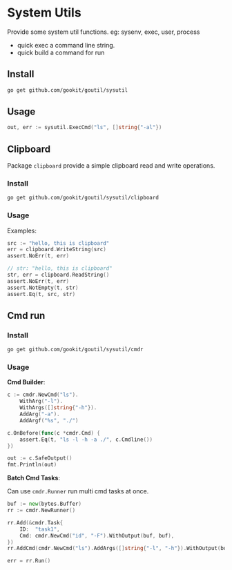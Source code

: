 # System Utils

Provide some system util functions. eg: sysenv, exec, user, process

- quick exec a command line string.
- quick build a command for run

## Install

```bash
go get github.com/gookit/goutil/sysutil
```

## Usage

```go
out, err := sysutil.ExecCmd("ls", []string{"-al"})
```

## Clipboard

Package `clipboard` provide a simple clipboard read and write operations.

### Install

```bash
go get github.com/gookit/goutil/sysutil/clipboard
```

### Usage

Examples:

```go
src := "hello, this is clipboard"
err = clipboard.WriteString(src)
assert.NoErr(t, err)

// str: "hello, this is clipboard"
str, err = clipboard.ReadString()
assert.NoErr(t, err)
assert.NotEmpty(t, str)
assert.Eq(t, src, str)
```

## Cmd run

### Install

```bash
go get github.com/gookit/goutil/sysutil/cmdr
```
### Usage

**Cmd Builder**:

```go
c := cmdr.NewCmd("ls").
    WithArg("-l").
    WithArgs([]string{"-h"}).
    AddArg("-a").
    AddArgf("%s", "./")

c.OnBefore(func(c *cmdr.Cmd) {
    assert.Eq(t, "ls -l -h -a ./", c.Cmdline())
})

out := c.SafeOutput()
fmt.Println(out)
```

**Batch Cmd Tasks**:

Can use `cmdr.Runner` run multi cmd tasks at once.

```go
buf := new(bytes.Buffer)
rr := cmdr.NewRunner()

rr.Add(&cmdr.Task{
    ID:  "task1",
    Cmd: cmdr.NewCmd("id", "-F").WithOutput(buf, buf),
})
rr.AddCmd(cmdr.NewCmd("ls").AddArgs([]string{"-l", "-h"}).WithOutput(buf, buf))

err = rr.Run()
```
